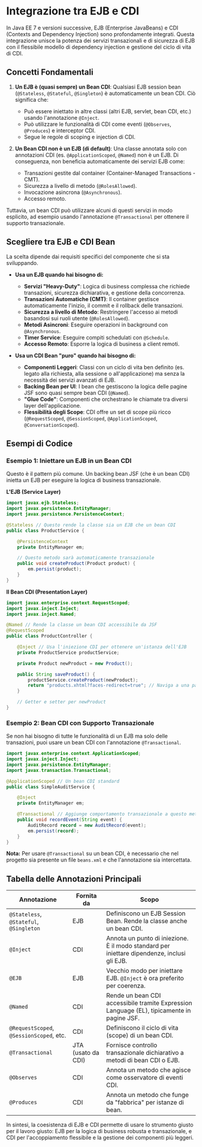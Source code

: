 # Integrazione tra EJB e CDI

In Java EE 7 e versioni successive, EJB (Enterprise JavaBeans) e CDI (Contexts and Dependency Injection) sono profondamente integrati. Questa integrazione unisce la potenza dei servizi transazionali e di sicurezza di EJB con il flessibile modello di dependency injection e gestione del ciclo di vita di CDI.

## Concetti Fondamentali

1. **Un EJB è (quasi sempre) un Bean CDI**: Qualsiasi EJB session bean (`@Stateless`, `@Stateful`, `@Singleton`) è automaticamente un bean CDI. Ciò significa che:
   * Può essere iniettato in altre classi (altri EJB, servlet, bean CDI, etc.) usando l'annotazione `@Inject`.
   * Può utilizzare le funzionalità di CDI come eventi (`@Observes`, `@Produces`) e interceptor CDI.
   * Segue le regole di scoping e injection di CDI.

2. **Un Bean CDI non è un EJB (di default)**: Una classe annotata solo con annotazioni CDI (es. `@ApplicationScoped`, `@Named`) non è un EJB. Di conseguenza, non beneficia automaticamente dei servizi EJB come:
   * Transazioni gestite dal container (Container-Managed Transactions - CMT).
   * Sicurezza a livello di metodo (`@RolesAllowed`).
   * Invocazione asincrona (`@Asynchronous`).
   * Accesso remoto.

Tuttavia, un bean CDI può utilizzare alcuni di questi servizi in modo esplicito, ad esempio usando l'annotazione `@Transactional` per ottenere il supporto transazionale.

## Scegliere tra EJB e CDI Bean

La scelta dipende dai requisiti specifici del componente che si sta sviluppando.

* **Usa un EJB quando hai bisogno di:**
  * **Servizi "Heavy-Duty"**: Logica di business complessa che richiede transazioni, sicurezza dichiarativa, e gestione della concorrenza.
  * **Transazioni Automatiche (CMT)**: Il container gestisce automaticamente l'inizio, il commit e il rollback delle transazioni.
  * **Sicurezza a livello di Metodo**: Restringere l'accesso ai metodi basandosi sui ruoli utente (`@RolesAllowed`).
  * **Metodi Asincroni**: Eseguire operazioni in background con `@Asynchronous`.
  * **Timer Service**: Eseguire compiti schedulati con `@Schedule`.
  * **Accesso Remoto**: Esporre la logica di business a client remoti.

* **Usa un CDI Bean "puro" quando hai bisogno di:**
  * **Componenti Leggeri**: Classi con un ciclo di vita ben definito (es. legato alla richiesta, alla sessione o all'applicazione) ma senza la necessità dei servizi avanzati di EJB.
  * **Backing Bean per UI**: I bean che gestiscono la logica delle pagine JSF sono quasi sempre bean CDI (`@Named`).
  * **"Glue Code"**: Componenti che orchestrano le chiamate tra diversi layer dell'applicazione.
  * **Flessibilità degli Scope**: CDI offre un set di scope più ricco (`@RequestScoped`, `@SessionScoped`, `@ApplicationScoped`, `@ConversationScoped`).

## Esempi di Codice

### Esempio 1: Iniettare un EJB in un Bean CDI

Questo è il pattern più comune. Un backing bean JSF (che è un bean CDI) inietta un EJB per eseguire la logica di business transazionale.

**L'EJB (Service Layer)**

```java
import javax.ejb.Stateless;
import javax.persistence.EntityManager;
import javax.persistence.PersistenceContext;

@Stateless // Questo rende la classe sia un EJB che un bean CDI
public class ProductService {

    @PersistenceContext
    private EntityManager em;

    // Questo metodo sarà automaticamente transazionale
    public void createProduct(Product product) {
        em.persist(product);
    }
}
```

**Il Bean CDI (Presentation Layer)**

```java
import javax.enterprise.context.RequestScoped;
import javax.inject.Inject;
import javax.inject.Named;

@Named // Rende la classe un bean CDI accessibile da JSF
@RequestScoped
public class ProductController {

    @Inject // Usa l'iniezione CDI per ottenere un'istanza dell'EJB
    private ProductService productService;

    private Product newProduct = new Product();

    public String saveProduct() {
        productService.createProduct(newProduct);
        return "products.xhtml?faces-redirect=true"; // Naviga a una pagina di successo
    }

    // Getter e setter per newProduct
}
```

### Esempio 2: Bean CDI con Supporto Transazionale

Se non hai bisogno di tutte le funzionalità di un EJB ma solo delle transazioni, puoi usare un bean CDI con l'annotazione `@Transactional`.

```java
import javax.enterprise.context.ApplicationScoped;
import javax.inject.Inject;
import javax.persistence.EntityManager;
import javax.transaction.Transactional;

@ApplicationScoped // Un bean CDI standard
public class SimpleAuditService {

    @Inject
    private EntityManager em;

    @Transactional // Aggiunge comportamento transazionale a questo metodo
    public void recordEvent(String event) {
        AuditRecord record = new AuditRecord(event);
        em.persist(record);
    }
}
```

**Nota:** Per usare `@Transactional` su un bean CDI, è necessario che nel progetto sia presente un file `beans.xml` e che l'annotazione sia intercettata.

## Tabella delle Annotazioni Principali

| Annotazione | Fornita da | Scopo |
| --- | --- | --- |
| `@Stateless`, `@Stateful`, `@Singleton` | EJB | Definiscono un EJB Session Bean. Rende la classe anche un bean CDI. |
| `@Inject` | CDI | Annota un punto di iniezione. È il modo standard per iniettare dipendenze, inclusi gli EJB. |
| `@EJB` | EJB | Vecchio modo per iniettare EJB. `@Inject` è ora preferito per coerenza. |
| `@Named` | CDI | Rende un bean CDI accessibile tramite Expression Language (EL), tipicamente in pagine JSF. |
| `@RequestScoped`, `@SessionScoped`, etc. | CDI | Definiscono il ciclo di vita (scope) di un bean CDI. |
| `@Transactional` | JTA (usato da CDI) | Fornisce controllo transazionale dichiarativo a metodi di bean CDI o EJB. |
| `@Observes` | CDI | Annota un metodo che agisce come osservatore di eventi CDI. |
| `@Produces` | CDI | Annota un metodo che funge da "fabbrica" per istanze di bean. |

In sintesi, la coesistenza di EJB e CDI permette di usare lo strumento giusto per il lavoro giusto: EJB per la logica di business robusta e transazionale, e CDI per l'accoppiamento flessibile e la gestione dei componenti più leggeri.
